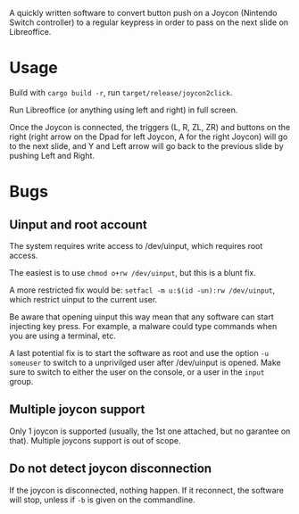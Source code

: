 A quickly written software to convert button push on a Joycon (Nintendo Switch 
controller) to a regular keypress in order to pass on the next slide on Libreoffice.

# Usage

Build with `cargo build -r`, run `target/release/joycon2click`.

Run Libreoffice (or anything using left and right) in full screen.

Once the Joycon is connected, the triggers (L, R, ZL, ZR) and buttons on the right (right arrow on the Dpad for left Joycon, A for the right Joycon) will
go to the next slide, and Y and Left arrow will go back to the previous slide by pushing Left and Right.

# Bugs

## Uinput and root account

The system requires write access to /dev/uinput, which requires root access.

The easiest is to use `chmod o+rw /dev/uinput`, but this is a blunt fix.

A more restricted fix would be: `setfacl -m u:$(id -un):rw /dev/uinput`, which restrict uinput
to the current user.

Be aware that opening uinput this way mean that any software can start injecting key press. For example, 
a malware could type commands when you are using a terminal, etc. 

A last potential fix is to start the software as root and use the option `-u someuser` to switch to a unprivilged user after /dev/uinput is opened. Make sure to switch to either the user on the console, or a user in the `input` group.

## Multiple joycon support

Only 1 joycon is supported (usually, the 1st one attached, but no garantee on that). Multiple joycons support is out of scope.

## Do not detect joycon disconnection

If the joycon is disconnected, nothing happen. If it reconnect, the software will stop, unless if `-b` is given on the commandline.
